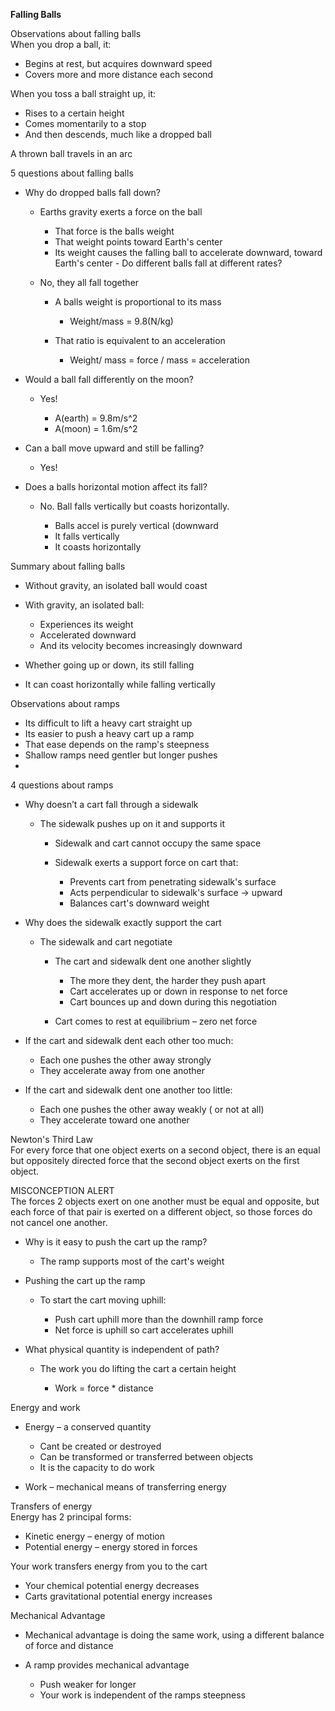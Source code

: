 **Falling Balls**
 
Observations about falling balls  
When you drop a ball, it:

- Begins at rest, but acquires downward speed
- Covers more and more distance each second

When you toss a ball straight up, it:

- Rises to a certain height
- Comes momentarily to a stop
- And then descends, much like a dropped ball

A thrown ball travels in an arc
 
5 questions about falling balls

- Why do dropped balls fall down?
    
    - Earths gravity exerts a force on the ball
        
        - That force is the balls weight
        - That weight points toward Earth's center
        - Its weight causes the falling ball to accelerate downward, toward Earth's center - Do different balls fall at different rates?
    
    - No, they all fall together
        
        - A balls weight is proportional to its mass
            
            - Weight/mass = 9.8(N/kg)
        - That ratio is equivalent to an acceleration
            
            - Weight/ mass = force / mass = acceleration
- Would a ball fall differently on the moon?
    
    - Yes!
        
        - A(earth) = 9.8m/s^2
        - A(moon) = 1.6m/s^2
- Can a ball move upward and still be falling?
    
    - Yes!
- Does a balls horizontal motion affect its fall?
    
    - No. Ball falls vertically but coasts horizontally.
        
        - Balls accel is purely vertical (downward
        - It falls vertically
        - It coasts horizontally
   

Summary about falling balls

- Without gravity, an isolated ball would coast
- With gravity, an isolated ball:
    
    - Experiences its weight
    - Accelerated downward
    - And its velocity becomes increasingly downward
- Whether going up or down, its still falling
- It can coast horizontally while falling vertically
 
Observations about ramps

- Its difficult to lift a heavy cart straight up
- Its easier to push a heavy cart up a ramp
- That ease depends on the ramp's steepness
- Shallow ramps need gentler but longer pushes
-   
    
 
4 questions about ramps

- Why doesn’t a cart fall through a sidewalk
    
    - The sidewalk pushes up on it and supports it
        
        - Sidewalk and cart cannot occupy the same space
        - Sidewalk exerts a support force on cart that:
            
            - Prevents cart from penetrating sidewalk's surface
            - Acts perpendicular to sidewalk's surface -> upward
            - Balances cart's downward weight
- Why does the sidewalk exactly support the cart
    
    - The sidewalk and cart negotiate
        
        - The cart and sidewalk dent one another slightly
            
            - The more they dent, the harder they push apart
            - Cart accelerates up or down in response to net force
            - Cart bounces up and down during this negotiation
        - Cart comes to rest at equilibrium – zero net force
 
- If the cart and sidewalk dent each other too much:
    
    - Each one pushes the other away strongly
    - They accelerate away from one another
- If the cart and sidewalk dent one another too little:
    
    - Each one pushes the other away weakly ( or not at all)
    - They accelerate toward one another
      
    
 
Newton's Third Law  
For every force that one object exerts on a second object, there is an equal but oppositely directed force that the second object exerts on the first object.
 
MISCONCEPTION ALERT  
The forces 2 objects exert on one another must be equal and opposite, but each force of that pair is exerted on a different object, so those forces do not cancel one another.
 
- Why is it easy to push the cart up the ramp?
    
    - The ramp supports most of the cart's weight
 
- Pushing the cart up the ramp
    
    - To start the cart moving uphill:
        
        - Push cart uphill more than the downhill ramp force
        - Net force is uphill so cart accelerates uphill

- What physical quantity is independent of path?
    
    - The work you do lifting the cart a certain height
        
        - Work = force * distance
 
Energy and work

- Energy – a conserved quantity
    
    - Cant be created or destroyed
    - Can be transformed or transferred between objects
    - It is the capacity to do work
- Work – mechanical means of transferring energy
 
Transfers of energy  
Energy has 2 principal forms:

- Kinetic energy – energy of motion
- Potential energy – energy stored in forces

Your work transfers energy from you to the cart

- Your chemical potential energy decreases
- Carts gravitational potential energy increases
 
Mechanical Advantage

- Mechanical advantage is doing the same work, using a different balance of force and distance
- A ramp provides mechanical advantage
    
    - Push weaker for longer
    - Your work is independent of the ramps steepness